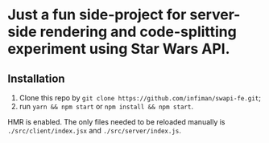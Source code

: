 # Just a fun side-project for server-side rendering and code-splitting experiment using Star Wars API.

## Installation

1. Clone this repo by `git clone https://github.com/infiman/swapi-fe.git`;
2. run `yarn && npm start` or `npm install && npm start`.

HMR is enabled. The only files needed to be reloaded manually is `./src/client/index.jsx` and `./src/server/index.js`.
